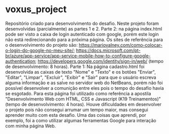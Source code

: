 # voxus_project
Repositório criado para desenvolvimento do desafio.
Neste projeto foram desenvolvidas (parcialmente) as partes 1 e 2. Parte 2: na página index.html pode ser visto a caixa de login autenticado com google, porém este login não está redirecionando para a próxima página. 
Os sites de referência para o desenvolvimento do projeto são:
https://mariovalney.com/como-colocar-o-login-do-google-no-meu-site/; 
https://docs.microsoft.com/pt-br/azure/app-service/app-service-mobile-how-to-configure-google-authentication; 
https://developers.google.com/identity/sign-in/web/
(tempo de desenvolvimento: 8 horas). 
Parte 1: Na página cadastro.html foi desenvolvida as caixas de texto "Nome" e "Texto" e os botões "Enviar", "Editar", "Limpar", "Excluir", "Exibir" e "Sair" para que o usuário escreva alguma informação e as salve no servidor web do NetBeans, porém não foi possível desenvolver a comunição entre eles pois o tempo do desafio havia se esgotado. 
Para esta página foi utilizado como referência a apostila "Desenvolvimento Web com HTML, CSS e Javascript (K19 Treinamentos)" 
(tempo de desenvolvimento: 4 horas). 
Houve dificuldades em desenvolver o projeto pois não consegui arrumar um tempo maior, mas consegui aprender muito com esta desafio. Uma das coisas que aprendi, por exemplo, foi a como utilizar algumas ferramentas Google para interação com minha página Web.
